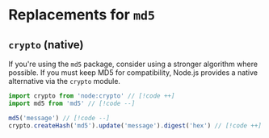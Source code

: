 # Replacements for `md5`

## `crypto` (native)

If you're using the `md5` package, consider using a stronger algorithm where possible. If you must keep MD5 for compatibility, Node.js provides a native alternative via the `crypto` module.

```ts
import crypto from 'node:crypto' // [!code ++]
import md5 from 'md5' // [!code --]

md5('message') // [!code --]
crypto.createHash('md5').update('message').digest('hex') // [!code ++]
```
